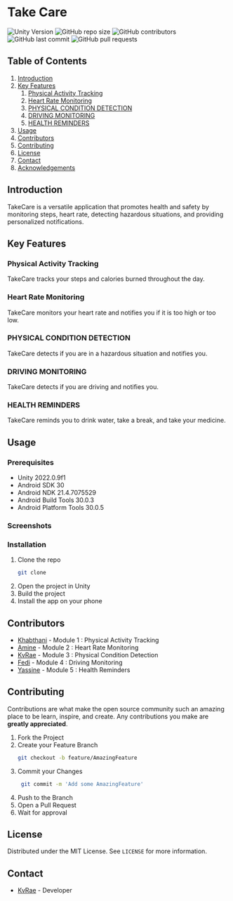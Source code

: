 ﻿# Take Care

![Unity Version](https://img.shields.io/badge/Unity-2022.0.9f1-blue?style=for-the-badge&logo=unity)
![GitHub repo size](https://img.shields.io/github/repo-size/KvRae/Take-Care?style=for-the-badge)
![GitHub contributors](https://img.shields.io/github/contributors/KvRae/Take-Care?style=for-the-badge)
![GitHub last commit](https://img.shields.io/github/last-commit/KvRae/Take-Care?style=for-the-badge)
![GitHub pull requests](https://img.shields.io/github/issues-pr/KvRae/Take-Care?style=for-the-badge)



## Table of Contents
1. [Introduction](#introduction)
2. [Key Features](#key-features)
    1. [Physical Activity Tracking ](#physical-activity-tracking)
    2. [Heart Rate Monitoring](#heart-rate-monitoring)
    3. [PHYSICAL CONDITION DETECTION](#physical-condition-detection)
    4. [DRIVING MONITORING](#driving-monitoring)
    5. [HEALTH REMINDERS](#health-reminders)
3. [Usage](#usage)
4. [Contributors](#contributors)
5. [Contributing](#contributing)
6. [License](#license)
7. [Contact](#contact)
8. [Acknowledgements](#acknowledgements)

## Introduction
TakeCare is a versatile application that promotes
health and safety by monitoring steps, heart rate, 
detecting hazardous situations, 
and providing personalized notifications.

## Key Features
### Physical Activity Tracking
TakeCare tracks your steps and calories burned throughout the day.
### Heart Rate Monitoring
TakeCare monitors your heart rate and notifies you if it is too high or too low.
### PHYSICAL CONDITION DETECTION
TakeCare detects if you are in a hazardous situation and notifies you.
### DRIVING MONITORING
TakeCare detects if you are driving and notifies you.
### HEALTH REMINDERS
TakeCare reminds you to drink water, take a break, and take your medicine.

## Usage

### Prerequisites
* Unity 2022.0.9f1
* Android SDK 30
* Android NDK 21.4.7075529
* Android Build Tools 30.0.3
* Android Platform Tools 30.0.5

### Screenshots


### Installation
1. Clone the repo
   ```sh
   git clone
    ```
2. Open the project in Unity
3. Build the project
4. Install the app on your phone


## Contributors

* [Khabthani]() - Module 1 : Physical Activity Tracking
* [Amine]() - Module 2 : Heart Rate Monitoring
* [KvRae]() -  Module 3 : Physical Condition Detection
* [Fedi]() - Module 4 : Driving Monitoring
* [Yassine]() - Module 5 : Health Reminders


## Contributing
Contributions are what make the open source community such an amazing place to be learn, inspire, and create.
Any contributions you make are **greatly appreciated**.
1. Fork the Project
2. Create your Feature Branch 
   ```sh
   git checkout -b feature/AmazingFeature
   ```
3. Commit your Changes 
   ```sh
    git commit -m 'Add some AmazingFeature'
    ```
4. Push to the Branch
5. Open a Pull Request
6. Wait for approval

## License
Distributed under the MIT License. See `LICENSE` for more information.

## Contact
* [KvRae](https://github.com/KvRae) - Developer



